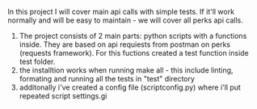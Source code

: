 In this project I will cover main api calls with simple tests. If it'll work normally and will be easy to maintain - we will cover all perks api calls.

1. The project consists of 2 main parts: python scripts with a functions inside. They are based on api requiests from postman on perks (requests framework). For this fuctions created a test function inside test folder.
2. the installtion works when running make all - this include linting, formating and running all the tests in "test" directory
3. additonally i've created a config file (scriptconfig.py) where i'll put repeated script settings.gi